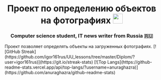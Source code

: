 <h1 align="center"> Проект по определению объектов на фотографиях 
<img src="https://github.com/blackcater/blackcater/raw/main/images/Hi.gif" height="32"/></h1>
<h3 align="center">Computer science student, IT news writer from Russia 🇷🇺</h3>
Проект позволяет определять объекты на загруженных фотографиях.
[![GitHub Streak](https://github.com/igor161rus/UU_lessons/tree/master/Diplom/?user=igor161rus)](https://git.io/streak-stats)
[![Top Langs](https://github-readme-stats.vercel.app/api/top-langs/?username=anuraghazra)](https://github.com/anuraghazra/github-readme-stats)